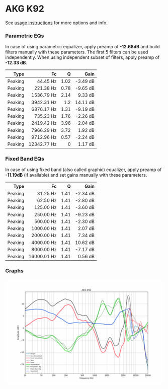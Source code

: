# AKG K92
See [usage instructions](https://github.com/jaakkopasanen/AutoEq#usage) for more options and info.

### Parametric EQs
In case of using parametric equalizer, apply preamp of **-12.68dB** and build filters manually
with these parameters. The first 5 filters can be used independently.
When using independent subset of filters, apply preamp of **-12.33 dB**.

| Type    | Fc          |    Q | Gain     |
|--------:|------------:|-----:|---------:|
| Peaking | 44.45 Hz    | 1.02 | -3.49 dB |
| Peaking | 221.38 Hz   | 0.78 | -9.65 dB |
| Peaking | 1536.79 Hz  | 2.14 | 9.33 dB  |
| Peaking | 3942.31 Hz  | 1.2  | 14.11 dB |
| Peaking | 6876.17 Hz  | 1.31 | -9.19 dB |
| Peaking | 735.23 Hz   | 1.76 | -2.26 dB |
| Peaking | 2419.42 Hz  | 3.96 | -2.04 dB |
| Peaking | 7966.29 Hz  | 3.72 | 1.92 dB  |
| Peaking | 9712.96 Hz  | 0.57 | -2.24 dB |
| Peaking | 12342.77 Hz | 0    | 1.17 dB  |

### Fixed Band EQs
In case of using fixed band (also called graphic) equalizer, apply preamp of **-11.19dB**
(if available) and set gains manually with these parameters.

| Type    | Fc          |    Q | Gain     |
|--------:|------------:|-----:|---------:|
| Peaking | 31.25 Hz    | 1.41 | -2.34 dB |
| Peaking | 62.50 Hz    | 1.41 | -2.80 dB |
| Peaking | 125.00 Hz   | 1.41 | -3.60 dB |
| Peaking | 250.00 Hz   | 1.41 | -9.23 dB |
| Peaking | 500.00 Hz   | 1.41 | -2.30 dB |
| Peaking | 1000.00 Hz  | 1.41 | 2.07 dB  |
| Peaking | 2000.00 Hz  | 1.41 | 7.34 dB  |
| Peaking | 4000.00 Hz  | 1.41 | 10.62 dB |
| Peaking | 8000.00 Hz  | 1.41 | -7.17 dB |
| Peaking | 16000.01 Hz | 1.41 | 0.56 dB  |

### Graphs
![](./AKG%20K92.png)